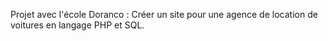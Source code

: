 Projet avec l'école Doranco : Créer un site pour une agence de location de voitures en langage PHP et SQL.
